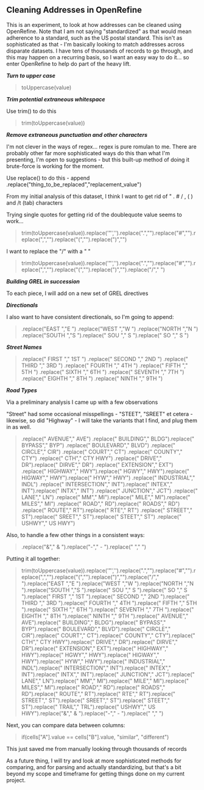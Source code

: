 ## Cleaning Addresses in OpenRefine

This is an experiment, to look at how addresses can be cleaned using OpenRefine.  Note that I am not saying "standardized" as that would mean adherence to a standard, such as the US postal standard.  This isn't as sophisticated as that - I'm basically looking to match addresses across disparate datasets.  I have tens of thousands of records to go through, and this may happen on a recurring basis, so I want an easy way to do it...  so enter OpenRefine to help do part of the heavy lift.

***Turn to upper case***

>toUppercase(value)

***Trim potential extraneous whitespace***

Use trim() to do this

>trim(toUppercase(value))

***Remove extraneous punctuation and other characters***

I'm not clever in the ways of regex...  regex is pure romulan to me.  There are probably other far more sophisticated ways do this than what I'm presenting, I'm open to suggestions - but this built-up method of doing it brute-force is working for the moment.

Use replace() to do this - append .replace("thing_to_be_replaced","replacement_value")

From my initial analysis of this dataset, I think I want to get rid of " . # / , ( ) and /t (tab) characters

Trying single quotes for getting rid of the doublequote value seems to work...

>trim(toUppercase(value)).replace('"','').replace(".","").replace("#","").replace(",","").replace("(","").replace(")","")

I want to replace the "/" with a " "

>trim(toUppercase(value)).replace('"','').replace(".","").replace("#","").replace(",","").replace("(","").replace(")","").replace("/"," ")

***Building GREL in succession***

To each piece, I will add on a new set of GREL directives

***Directionals***

I also want to have consistent directionals, so I'm going to append:

>.replace("EAST ","E ")
.replace("WEST ","W ")
.replace("NORTH ","N ")
.replace("SOUTH ","S ").replace(" SOU "," S ").replace(" SO "," S ")

***Street Names***

>.replace(" FIRST "," 1ST ")
.replace(" SECOND "," 2ND ")
.replace(" THIRD "," 3RD ")
.replace(" FOURTH "," 4TH ")
.replace(" FIFTH "," 5TH ")
.replace(" SIXTH "," 6TH ")
.replace(" SEVENTH "," 7TH ")
.replace(" EIGHTH "," 8TH ")
.replace(" NINTH "," 9TH ")

***Road Types***

Via a preliminary analysis I came up with a few observations 

"Street" had some occasional misspellings - "STEET", "SREET" et cetera - likewise, so did "Highway" - I will take the variants that I find, and plug them in as well.

>.replace(" AVENUE"," AVE")
.replace(" BUILDING"," BLDG").replace(" BYPASS"," BYP")
.replace(" BOULEVARD"," BLVD")
.replace(" CIRCLE"," CIR")
.replace(" COURT"," CT")
.replace(" COUNTY"," CTY")
.replace(" CTH"," CTY HWY")
.replace(" DRIVE"," DR").replace(" DIRVE"," DR")
.replace(" EXTENSION"," EXT")
.replace(" HIGHWAY"," HWY").replace(" HGWY"," HWY").replace(" HIGWAY"," HWY").replace(" HYW"," HWY")
.replace(" INDUSTRIAL"," INDL")
.replace(" INTERSECTION"," INT").replace(" INTEX"," INT").replace(" INTX"," INT")
.replace(" JUNCTION"," JCT")
.replace(" LANE"," LN")
.replace(" MM"," MI").replace(" MILE"," MI").replace(" MILES"," MI")
.replace(" ROAD"," RD").replace(" ROADS"," RD")
.replace(" ROUTE"," RT").replace(" RTE"," RT")
.replace(" STREET"," ST").replace(" SREET"," ST").replace(" STEET"," ST")
.replace(" USHWY"," US HWY")

Also, to handle a few other things in a consistent ways:

>.replace("&"," & ").replace("-"," - ").replace("  "," ")

Putting it all together:

>trim(toUppercase(value)).replace('"','').replace(".","").replace("#","").replace(",","").replace("(","").replace(")","").replace("/"," ").replace("EAST ","E ").replace("WEST ","W ").replace("NORTH ","N ").replace("SOUTH ","S ").replace(" SOU "," S ").replace(" SO "," S ").replace(" FIRST "," 1ST ").replace(" SECOND "," 2ND ").replace(" THIRD "," 3RD ").replace(" FOURTH "," 4TH ").replace(" FIFTH "," 5TH ").replace(" SIXTH "," 6TH ").replace(" SEVENTH "," 7TH ").replace(" EIGHTH "," 8TH ").replace(" NINTH "," 9TH ").replace(" AVENUE"," AVE").replace(" BUILDING"," BLDG").replace(" BYPASS"," BYP").replace(" BOULEVARD"," BLVD").replace(" CIRCLE"," CIR").replace(" COURT"," CT").replace(" COUNTY"," CTY").replace(" CTH"," CTY HWY").replace(" DRIVE"," DR").replace(" DIRVE"," DR").replace(" EXTENSION"," EXT").replace(" HIGHWAY"," HWY").replace(" HGWY"," HWY").replace(" HIGWAY"," HWY").replace(" HYW"," HWY").replace(" INDUSTRIAL"," INDL").replace(" INTERSECTION"," INT").replace(" INTEX"," INT").replace(" INTX"," INT").replace(" JUNCTION"," JCT").replace(" LANE"," LN").replace(" MM"," MI").replace(" MILE"," MI").replace(" MILES"," MI").replace(" ROAD"," RD").replace(" ROADS"," RD").replace(" ROUTE"," RT").replace(" RTE"," RT").replace(" STREET"," ST").replace(" SREET"," ST").replace(" STEET"," ST").replace(" TRAIL"," TRL").replace(" USHWY"," US HWY").replace("&"," & ").replace("-"," - ").replace("  "," ")

Next, you can compare data between columns:

>if(cells["A"].value == cells["B"].value, "similar", "different")

This just saved me from manually looking through thousands of records

As a future thing, I will try and look at more sophisticated methods for comparing, and for parsing and actually standardizing, but that's a bit beyond my scope and timeframe for getting things done on my current project.









